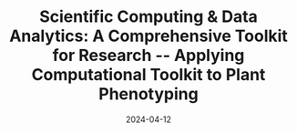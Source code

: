 ---
title: "Scientific Computing & Data Analytics: A Comprehensive Toolkit for Research -- Applying Computational Toolkit to Plant Phenotyping"
collection: talks
type: "Hands-On Workshop"
link: 'https://www.ag2pi.org/workshops-and-activities/workshop-2024-04/'
venue: "Agricultural Genome to Phenome Initiative (AG2PI)"
date: 2024-04-12
location: "Zoom"
---